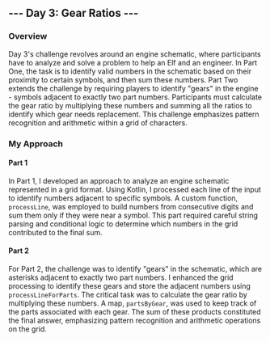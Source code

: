## --- Day 3: Gear Ratios ---
### Overview
Day 3's challenge revolves around an engine schematic, where participants have to analyze and solve a problem to help an Elf and an engineer. 
In Part One, the task is to identify valid numbers in the schematic based on their proximity to certain symbols, and then sum these numbers. 
Part Two extends the challenge by requiring players to identify "gears" in the engine - symbols adjacent to exactly two part numbers. 
Participants must calculate the gear ratio by multiplying these numbers and summing all the ratios to identify which gear needs replacement. 
This challenge emphasizes pattern recognition and arithmetic within a grid of characters.

### My Approach

#### Part 1
In Part 1, I developed an approach to analyze an engine schematic represented in a grid format. 
Using Kotlin, I processed each line of the input to identify numbers adjacent to specific symbols. 
A custom function, `processLine`, was employed to build numbers from consecutive digits and sum them only if they were near a symbol. 
This part required careful string parsing and conditional logic to determine which numbers in the grid contributed to the final sum.

#### Part 2
For Part 2, the challenge was to identify "gears" in the schematic, which are asterisks adjacent to exactly two part numbers.
I enhanced the grid processing to identify these gears and store the adjacent numbers using `processLineForParts`. 
The critical task was to calculate the gear ratio by multiplying these numbers. 
A map, `partsByGear`, was used to keep track of the parts associated with each gear. 
The sum of these products constituted the final answer, emphasizing pattern recognition and arithmetic operations on the grid.